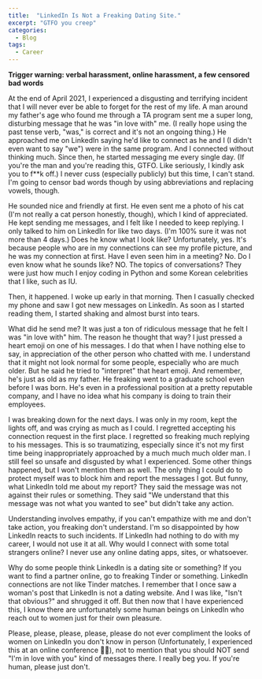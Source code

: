 ```yaml
---
title:  "LinkedIn Is Not a Freaking Dating Site."
excerpt: "GTFO you creep"
categories:
  - Blog
tags:
  - Career
---
```


**Trigger warning: verbal harassment, online harassment, a few censored bad words**

At the end of April 2021, I experienced a disgusting and terrifying incident that I will never ever be able to forget for the rest of my life. A man around my father's age who found me through a TA program sent me a super long, disturbing message that he was "in love with" me. (I really hope using the past tense verb, "was," is correct and it's not an ongoing thing.) He approached me on LinkedIn saying he'd like to connect as he and I (I didn't even want to say "we") were in the same program. And I connected without thinking much. Since then, he started messaging me every single day. (If you're the man and you're reading this, GTFO. Like seriously, I kindly ask you to f**k off.) I never cuss (especially publicly) but this time, I can't stand. I'm going to censor bad words though by using abbreviations and replacing vowels, though.

He sounded nice and friendly at first. He even sent me a photo of his cat (I'm not really a cat person honestly, though), which I kind of appreciated. He kept sending me messages, and I felt like I needed to keep replying. I only talked to him on LinkedIn for like two days. (I'm 100% sure it was not more than 4 days.) Does he know what I look like? Unfortunately, yes. It's because people who are in my connections can see my profile picture, and he was my connection at first. Have I even seen him in a meeting? No. Do I even know what he sounds like? NO. The topics of conversations? They were just how much I enjoy coding in Python and some Korean celebrities that I like, such as IU.

Then, it happened. I woke up early in that morning. Then I casually checked my phone and saw I got new messages on LinkedIn. As soon as I started reading them, I started shaking and almost burst into tears.

What did he send me? It was just a ton of ridiculous message that he felt I was "in love with" him. The reason he thought that way? I just pressed a heart emoji on one of his messages. I do that when I have nothing else to say, in appreciation of the other person who chatted with me. I understand that it might not look normal for some people, especially who are much older. But he said he tried to "interpret" that heart emoji. And remember, he's just as old as my father. He freaking went to a graduate school even before I was born. He's even in a professional position at a pretty reputable company, and I have no idea what his company is doing to train their employees.

I was breaking down for the next days. I was only in my room, kept the lights off, and was crying as much as I could. I regretted accepting his connection request in the first place. I regretted so freaking much replying to his messages. This is so traumatizing, especially since it's not my first time being inappropriately approached by a much much much older man. I still feel so unsafe and disgusted by what I experienced. Some other things happened, but I won't mention them as well. The only thing I could do to protect myself was to block him and report the messages I got. But funny, what LinkedIn told me about my report? They said the message was not against their rules or something. They said "We understand that this message was not what you wanted to see" but didn't take any action.

Understanding involves empathy, if you can't empathize with me and don't take action, you freaking don't understand. I'm so disappointed by how LinkedIn reacts to such incidents. If LinkedIn had nothing to do with my career, I would not use it at all. Why would I connect with some total strangers online? I never use any online dating apps, sites, or whatsoever.

Why do some people think LinkedIn is a dating site or something? If you want to find a partner online, go to freaking Tinder or something. LinkedIn connections are not like Tinder matches. I remember that I once saw a woman's post that LinkedIn is not a dating website. And I was like, "Isn't that obvious?" and shrugged it off. But then now that I have experienced this, I know there are unfortunately some human beings on LinkedIn who reach out to women just for their own pleasure.

Please, please, please, please, please do not ever compliment the looks of women on LinkedIn you don't know in person (Unfortunately, I experienced this at an online conference 🤦‍♂️), not to mention that you should NOT send "I'm in love with you" kind of messages there. I really beg you. If you're human, please just don't.